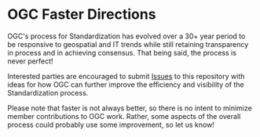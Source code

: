 # OGC Faster Directions

OGC's process for Standardization has evolved over a 30+ year period to be responsive to geospatial and IT trends while still retaining transparency in process and in achieving consensus. That being said, the process is never perfect!

Interested parties are encouraged to submit [Issues](https://github.com/opengeospatial/faster-directions/issues) to this repository with ideas for how OGC can further improve the efficiency and visibility of the Standardization process.

Please note that faster is not always better, so there is no intent to minimize member contributions to OGC work. Rather, some aspects of the overall process could probably use some improvement, so let us know!